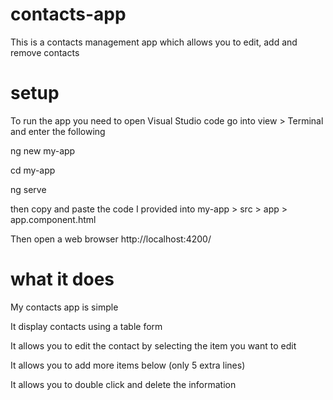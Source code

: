 # contacts-app

This is a contacts management app which allows you to edit, add and remove contacts

# setup

To run the app you need to open Visual Studio code go into view > Terminal and enter the following 

ng new my-app 

cd my-app

ng serve

then copy and paste the code I provided into my-app > src > app > app.component.html 

Then open a web browser http://localhost:4200/

# what it does

My contacts app is simple

It display contacts using a table form 

It allows you to edit the contact by selecting the item you want to edit

It allows you to add more items below (only 5 extra lines)

It allows you to double click and delete the information
